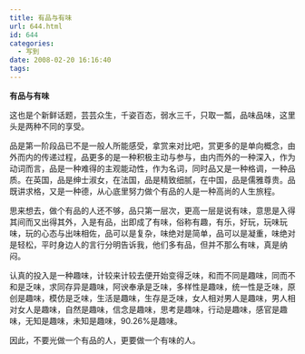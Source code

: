 ```yaml
---
title: 有品与有味
url: 644.html
id: 644
categories:
  - 写到
date: 2008-02-20 16:16:40
tags:
---
```


**有品与有味**

  
这也是个新鲜话题，芸芸众生，千姿百态，弱水三千，只取一瓢，品味品味，这里头是两种不同的享受。  
  
品是第一阶段品已不是一般人所能感受，拿赏来对比吧，赏更多的是单向概念，由外而内的传递过程，品更多的是一种积极主动与参与，由内而外的一种深入，作为动词而言，品是一种难得的主观能动性，作为名词，同时品又是一种格调，一种品质。在英国，品是绅士淑女，在法国，品是精致细腻，在中国，品是儒雅尊贵。品既讲求格，又是一种德，从心底里努力做个有品的人是一种高尚的人生旅程。  
  
思来想去，做个有品的人还不够，品只第一层次，更高一层是说有味，意思是入得其间而又出得其外，入是有品，出即成了有味，俗称有趣，有乐，好玩，玩味玩味，玩的心态与出味相佐，品可以是复杂，味绝对是简单，品可以是凝重，味绝对是轻松，平时身边人的言行分明告诉我，他们多有品，但并不那么有味，真是纳闷。  
  
认真的投入是一种趣味，计较来计较去便开始变得乏味，和而不同是趣味，同而不和是乏味，求同存异是趣味，阿谀奉承是乏味，多样性是趣味，统一性是乏味，原创是趣味，模仿是乏味，生活是趣味，生存是乏味，女人相对男人是趣味，男人相对女人是趣味，自然是趣味，信念是趣味，思考是趣味，行动是趣味，感官是趣味，无知是趣味，未知是趣味，90.26%是趣味。  
  
因此，不要光做一个有品的人，更要做一个有味的人。